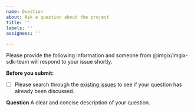 ```yaml
---
name: Question
about: Ask a question about the project
title: ''
labels: ''
assignees: ''

---
```


Please provide the following information and someone from @imgix/imgix-sdk-team will respond to your issue shortly.

**Before you submit:**

- [ ] Please search through the [existing issues](https://github.com/imgix/imgix-go/issues?utf8=%E2%9C%93&q=is%3Aissue) to see if your question has already been discussed.

**Question**
A clear and concise description of your question.
